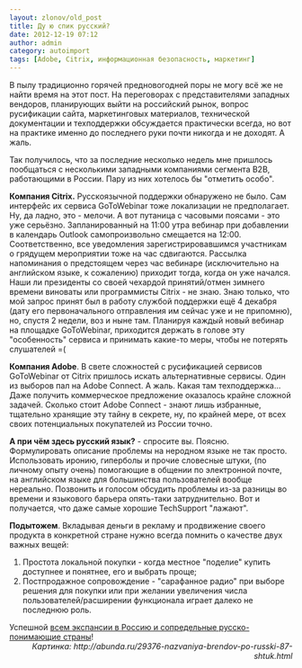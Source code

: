```yaml
---
layout: zlonov/old_post
title: Ду ю спик русский?
date: 2012-12-19 07:12
author: admin
category: autoimport
tags: [Adobe, Citrix, информационная безопасность, маркетинг]
---
```

<div dir="ltr">

В пылу традиционно горячей предновогодней поры не могу всё же не найти время на этот пост. На переговорах с представителями западных вендоров, планирующих выйти на российский рынок, вопрос русификации сайта, маркетинговых материалов, технической документации и техподдержки обсуждается практически всегда, но вот на практике именно до последнего руки почти никогда и не доходят. А жаль.

Так получилось, что за последние несколько недель мне пришлось пообщаться с несколькими западными компаниями сегмента B2B, работающими в России. Пару из них хотелось бы "отметить особо".

<b>Компания Citrix.</b> Русскоязычной поддержки обнаружено не было. Сам интерфейс их сервиса GoToWebinar тоже локализации не предполагает. Ну, да ладно, это - мелочи. А вот путаница с часовыми поясами - это уже серьёзно. Запланированный на 11:00 утра вебинар при добавлении в календарь Outlook самопроизвольно смещается на 12:00. Соответственно, все уведомления зарегистрировавшимся участникам о грядущем мероприятии тоже на час сдвигаются. Рассылка напоминания о предстоящем через час вебинаре (исключительно на английском языке, к сожалению) приходит тогда, когда он уже начался. Наши ли президенты со своей чехардой принятий/отмен зимнего времени виноваты или программисты Citrix - не знаю. Знаю только, что мой запрос принят был в работу службой поддержки ещё 4 декабря (дату его первоначального отправления им сейчас уже и не припомню), но, спустя 2 недели, воз и ныне там. Планируя каждый новый вебинар на площадке GoToWebinar, приходится держать в голове эту "особенность" сервиса и принимать какие-то меры, чтобы не потерять слушателей =(

<b>Компания Adobe</b>. В свете сложностей с русификацией сервисов GoToWebinar от Citrix пришлось искать альтернативные сервисы. Один из выборов пал на Adobe Connect. А жаль. Какая там техподдержка... Даже получить коммерческое предложение оказалось крайне сложной задачей. Сколько стоит Adobe Connect - знают лишь избранные, тщательно хранящие эту тайну в секрете, ну, по крайней мере, от всех своих потенциальных покупателей из России точно.

<b>А при чём здесь русский язык?</b> - спросите вы. Поясню. Формулировать описание проблемы на неродном языке не так просто. Использовать иронию, гиперболы и прочие словесные штуки, (по личному опыту очень) помогающие в общении по электронной почте, на английском языке для большинства пользователей вообще нереально. Позвонить и голосом обсудить проблемы из-за разницы во времени и языкового барьера опять-таки затруднительно. Вот и получается, что даже самые хорошие TechSupport "лажают".
<div id="post-body-9145118099139078370" itemprop="description articleBody">
<div dir="ltr"><b>Подытожем</b>. Вкладывая деньги в рекламу и продвижение своего продукта в конкретной стране нужно всегда помнить о качестве двух важных вещей:
<ol>
	<li>Простота локальной покупки - когда местное "поделие" купить доступнее и понятнее, его и выбрать проще;</li>
	<li>Постпродажное сопровождение - "сарафанное радио" при выборе решения для покупки или при желании увеличения числа пользователей/расширении функционала играет далеко не последнюю роль.</li>
</ol>
Успешной <a href="/2012/04/how_to_announce_umbrella_security_in_russia/">всем экспансии в Россию и сопредельные русско-понимающие страны</a>!</div>
<div dir="ltr" style="text-align: right;"><i>Картинка: http://abunda.ru/29376-nazvaniya-brendov-po-russki-87-shtuk.html</i></div>
</div>
</div>
